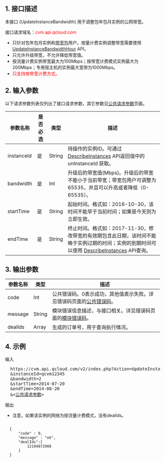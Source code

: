 ## 1. 接口描述

本接口 (UpdateInstanceBandwidth) 用于调整包年包月实例的公网带宽。

接口请求域名：<font style="color:red">cvm.api.qcloud.com</font>

* 只针对包年包月实例和[带宽包](https://www.qcloud.com/doc/product/213/%E4%BA%91%E6%9C%8D%E5%8A%A1%E5%99%A8%E7%AE%A1%E7%90%86%E5%B8%B8%E8%A7%81%E9%97%AE%E9%A2%98#1.-.E4.BB.80.E4.B9.88.E6.98.AF.E5.B8.A6.E5.AE.BD.E5.8C.85.E6.A8.A1.E5.BC.8F.EF.BC.9F)用户。按量计费实例调整带宽需要使用 [UpdateInstanceBandwidthHour](https://www.qcloud.com/doc/api/229/1345) API。
* 只允许升级带宽，不允许降低带宽值。
* 按流量计费实例带宽最大为100Mbps；按带宽计费模式实例最大为200Mbps；专用宿主机的实例最大宽带为1000Mbps。
* <font style="color:red">只支持按带宽计费方式。</font>

## 2. 输入参数

以下请求参数列表仅列出了接口请求参数，其它参数见[公共请求参数](/document/api/213/6976)页面。

| 参数名称 | 是否必选  | 类型 | 描述 |
|---------|---------|---------|---------|
| instanceId| 是| String| 待操作的实例ID。可通过 [DescribeInstances](https://www.qcloud.com/doc/api/229/831) API返回值中的 unInstanceId 获取。
| bandwidth| 是| Int| 升级后的带宽值(Mbps)。升级后的带宽不能小于当前带宽；带宽包用户可调整为65535，并且可以升高或者降低（0-65535）。
| startTime| 是| String| 起始时间。格式如：2016-10-30，该时间不能早于当前时间；如果是今天则为立即生效。
| endTime| 是| String| 终止时间。格式如：2017-11-30，修改带宽的有效期包含此日期，该时间不能晚于实例过期的时间；实例的到期时间可以使用 [DescribeInstances](https://www.qcloud.com/doc/api/229/831) API查询。


## 3. 输出参数

| 参数名称 | 类型 | 描述 |
|---------|---------|---------|
| code | Int | 公共错误码。0表示成功，其他值表示失败。详见错误码页面的[公共错误码](https://www.qcloud.com/doc/api/372/%E9%94%99%E8%AF%AF%E7%A0%81#1.E3.80.81.E5.85.AC.E5.85.B1.E9.94.99.E8.AF.AF.E7.A0.81)。|
| message | String | 模块错误信息描述，与接口相关。详见错误码页面的[模块错误码](https://www.qcloud.com/doc/api/372/%E9%94%99%E8%AF%AF%E7%A0%81#2.E3.80.81.E6.A8.A1.E5.9D.97.E9.94.99.E8.AF.AF.E7.A0.81)。|
| dealIds| Array| 生成的订单号，用于查询执行情况。


## 4. 示例
 
输入

<pre>
  https://cvm.api.qcloud.com/v2/index.php?Action=UpdateInstanceBandwidth
  &instanceId=qcvm12345
  &bandwidth=2
  &startTime=2014-07-20
  &endTime=2014-08-20
  &<<a href="https://www.qcloud.com/doc/api/229/6976">公共请求参数</a>>
</pre>

输出

 * 注意，如果该实例的网络为按流量计费模式，没有dealIds。

```

  {
      "code" : 0,
      "message" : "ok",
      "dealIds":[
          12194872988
      ]
  }

```





